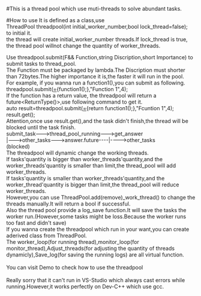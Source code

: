 #This is a thread pool which use muti-threads to solve abundant tasks.<br>

#How to use
It is defined as a class,use<br>
ThreadPool threadpool(int initial_worker_number,bool lock_thread=false);<br>
to initial it.<br>
the thread will create initial_worker_number threads.If lock_thread is true, the thread pool willnot change the quantity of worker_threads.<br>

Use threadpool.submit(F&& Function,string Discription,short Importance) to submit tasks to thread_pool.<br>
The Function must be packaged by lambda.The Discription must shorter than 72bytes.The higher importance it is,the faster it will run in the pool.<br>
For example, if you wanna run a function1(),you can submit as following.<br>
threadpool.submit([=](){function1();},"Function 1",4);<br>
If the function has a return value, the threadpool will return a future<ReturnType()>,use following command to get it.<br>
auto result=threadpool.submit([=](){return function1();},"Fcuntion 1",4);<br>
result.get();<br>
Attention,once use result.get(),and the task didn't finish,the thread will be blocked until the task finish.<br>
submit_task--->thread_pool_running--->get_answer<br>
    |--->other_tasks--->answer.future----|---->other_tasks<br>
                                 (blocked)<br>
The threadpool will dynamic change the working threads.<br>
If tasks'quantity is bigger than worker_threads'quantity,and the worker_threads'quantity is smaller than limit,the thread_pool will add worker_threads.<br>
If tasks'quantity is smaller than worker_threads'quantity,and the worker_thread'quantity is bigger than limit,the thread_pool will reduce worker_threads.<br>
However,you can use ThreadPool.add(remove)_work_thread() to change the threads manually.It will return a bool if successful.<br>
Also the thread pool provide a log_save function.It will save the tasks the worker run.(However,some tasks might be loss.Because the worker runs too fast and didn't save)<br>
If you wanna create the threadpool which run in your want,you can create aderived class from ThreadPool.<br>
The worker_loop(for running thread),monitor_loop(for monitor_thread),Adjust_threads(for adjusting the quantity of threads dynamicly),Save_log(for saving the running logs) are all virtual function.<br>
<br>
You can visit Demo to check how to use the threadpool<br>
<br>
Really sorry that it can't run in VS-Studio which always cast errors while running.However,it works perfectly on Dev-C++ which use gcc.<br>

